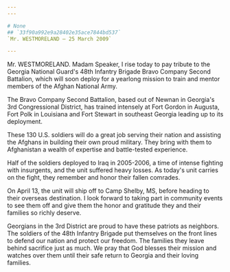 ```yaml
---
---

# None
## `33f90a992e9a28402e35ace7844bd537`
`Mr. WESTMORELAND — 25 March 2009`

---
```



Mr. WESTMORELAND. Madam Speaker, I rise today to pay tribute to the 
Georgia National Guard's 48th Infantry Brigade Bravo Company Second 
Battalion, which will soon deploy for a yearlong mission to train and 
mentor members of the Afghan National Army.

The Bravo Company Second Battalion, based out of Newnan in Georgia's 
3rd Congressional District, has trained intensely at Fort Gordon in 
Augusta, Fort Polk in Louisiana and Fort Stewart in southeast Georgia 
leading up to its deployment.

These 130 U.S. soldiers will do a great job serving their nation and 
assisting the Afghans in building their own proud military. They bring 
with them to Afghanistan a wealth of expertise and battle-tested 
experience.

Half of the soldiers deployed to Iraq in 2005-2006, a time of intense 
fighting with insurgents, and the unit suffered heavy losses. As 
today's unit carries on the fight, they remember and honor their fallen 
comrades.

On April 13, the unit will ship off to Camp Shelby, MS, before 
heading to their overseas destination. I look forward to taking part in 
community events to see them off and give them the honor and gratitude 
they and their families so richly deserve.

Georgians in the 3rd District are proud to have these patriots as 
neighbors. The soldiers of the 48th Infantry Brigade put themselves on 
the front lines to defend our nation and protect our freedom. The 
families they leave behind sacrifice just as much. We pray that God 
blesses their mission and watches over them until their safe return to 
Georgia and their loving families.
